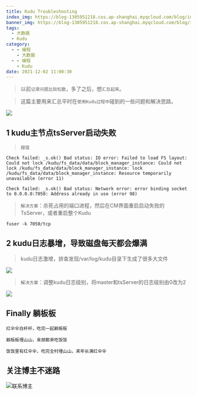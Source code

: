 ```yaml
---
title: Kudu Troubleshooting 
index_img: https://blog-1305951218.cos.ap-shanghai.myqcloud.com/blog/image/articleBg/1(107).jpg 
banner_img: https://blog-1305951218.cos.ap-shanghai.myqcloud.com/blog/image/articleBg/1(107).jpg 
tags:
  - 大数据
  - Kudu 
category:
  - - 编程
    - 大数据
  - - 编程
    - Kudu 
date: 2021-12-02 11:00:30
---
```


> 以前`记录问题比较松散`，多了之后，想`汇总起来`。

> 这篇主要用来汇总平时在`使用Kudu过程中`碰到的一些问题和解决思路。

<!-- more -->

![](https://blog-1305951218.cos.ap-shanghai.myqcloud.com/blog/image/icon/touBuYinDaoGuanZhu.gif)
## 1 kudu主节点tsServer启动失败

> `报错`

```shell
Check failed: _s.ok() Bad status: IO error: Failed to load FS layout: Could not lock /kudu/fs_data/data/block_manager_instance: Could not lock /kudu/fs_data/data/block_manager_instance: lock /kudu/fs_data/data/block_manager_instance: Resource temporarily unavailable (error 11)
```

```shell
Check failed: _s.ok() Bad status: Network error: error binding socket to 0.0.0.0:7050: Address already in use (error 98)
```

> `解决方案`：杀死占用的端口进程，然后在CM界面重启启动失败的TsServer，或者重启整个Kudu

```shell
fuser -k 7050/tcp
```

## 2 kudu日志暴增，导致磁盘每天都会爆满

> kudu日志激增，排查发现/var/log/kudu目录下生成了很多大文件

![](https://blog-1305951218.cos.ap-shanghai.myqcloud.com/blog/image/articleContent/KuduTroubleshooting/1.png)

> `解决方案`：调整kudu日志级别，将master和tsServer的日志级别由0改为2

![](https://blog-1305951218.cos.ap-shanghai.myqcloud.com/blog/image/articleContent/KuduTroubleshooting/2.png)

## Finally 躺板板

`红伞伞白杆杆，吃完一起躺板板`

`躺板板埋山山，亲朋都来吃饭饭`

`饭饭里有红伞伞，吃完全村埋山山，来年长满红伞伞`

## 关注博主不迷路

![联系博主](https://blog-1305951218.cos.ap-shanghai.myqcloud.com/blog/image/icon/wechatFindMeNew.png)